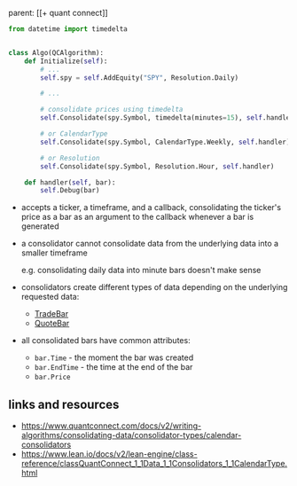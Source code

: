 parent: [[+ quant connect]]

```python
from datetime import timedelta


class Algo(QCAlgorithm):
    def Initialize(self):
        # ...
        self.spy = self.AddEquity("SPY", Resolution.Daily)

        # ...

        # consolidate prices using timedelta
        self.Consolidate(spy.Symbol, timedelta(minutes=15), self.handler)

        # or CalendarType
        self.Consolidate(spy.Symbol, CalendarType.Weekly, self.handler)

        # or Resolution
        self.Consolidate(spy.Symbol, Resolution.Hour, self.handler)

    def handler(self, bar):
        self.Debug(bar)
```

- accepts a ticker, a timeframe, and a callback, consolidating the ticker's
  price as a bar as an argument to the callback whenever a bar is generated
- a consolidator cannot consolidate data from the underlying data into a smaller
  timeframe

  e.g. consolidating daily data into minute bars doesn't make sense

- consolidators create different types of data depending on the underlying
  requested data:
  - [TradeBar](https://www.quantconnect.com/docs/v2/writing-algorithms/consolidating-data/consolidator-types/calendar-consolidators#02-Consolidate-Trade-Bars)
  - [QuoteBar](https://www.quantconnect.com/docs/v2/writing-algorithms/consolidating-data/consolidator-types/calendar-consolidators#03-Consolidate-Quote-Bars)
- all consolidated bars have common attributes:
  - `bar.Time` - the moment the bar was created
  - `bar.EndTime` - the time at the end of the bar
  - `bar.Price`

## links and resources

- https://www.quantconnect.com/docs/v2/writing-algorithms/consolidating-data/consolidator-types/calendar-consolidators
- https://www.lean.io/docs/v2/lean-engine/class-reference/classQuantConnect_1_1Data_1_1Consolidators_1_1CalendarType.html
